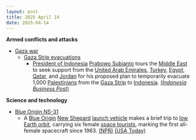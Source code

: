 ```yaml
---
layout: post
title: 2025 April 14
date: 2025-04-14
---
```



**Armed conflicts and attacks**

* [Gaza war](https://en.wikipedia.org/wiki/Gaza_war "Gaza war")
  + [Gaza Strip evacuations](https://en.wikipedia.org/wiki/Gaza_Strip_evacuations "Gaza Strip evacuations")
    - [President of Indonesia](https://en.wikipedia.org/wiki/President_of_Indonesia "President of Indonesia") [Prabowo Subianto](https://en.wikipedia.org/wiki/Prabowo_Subianto "Prabowo Subianto") tours the [Middle East](https://en.wikipedia.org/wiki/Middle_East "Middle East") to seek support from the [United Arab Emirates](https://en.wikipedia.org/wiki/United_Arab_Emirates "United Arab Emirates"), [Turkey](https://en.wikipedia.org/wiki/Turkey "Turkey"), [Egypt](https://en.wikipedia.org/wiki/Egypt "Egypt"), [Qatar](https://en.wikipedia.org/wiki/Qatar "Qatar"), and [Jordan](https://en.wikipedia.org/wiki/Jordan "Jordan") for his proposed plan to temporarily evacuate 1,000 [Palestinians](https://en.wikipedia.org/wiki/Palestinians "Palestinians") from the [Gaza Strip](https://en.wikipedia.org/wiki/Gaza_Strip "Gaza Strip") to [Indonesia](https://en.wikipedia.org/wiki/Indonesia "Indonesia"). [(*Indonesia Business Post*)](https://indonesiabusinesspost.com/4092/geopolitics-and-diplomacy/indonesia-maintains-gazans-evacuation-plan-as-temporary-selectively-arranged)

**Science and technology**

* [Blue Origin NS-31](https://en.wikipedia.org/wiki/Blue_Origin_NS-31 "Blue Origin NS-31")
  + A [Blue Origin](https://en.wikipedia.org/wiki/Blue_Origin "Blue Origin") [New Shepard](https://en.wikipedia.org/wiki/New_Shepard "New Shepard") [launch vehicle](https://en.wikipedia.org/wiki/Launch_vehicle "Launch vehicle") makes a brief trip to [low Earth orbit](https://en.wikipedia.org/wiki/Low_Earth_orbit "Low Earth orbit"), carrying six female [space tourists](https://en.wikipedia.org/wiki/Space_tourism "Space tourism"), marking the first all-female spacecraft since 1963. [(NPR)](https://www.npr.org/2025/04/14/nx-s1-5364460/blue-origin-launch-female-space-flight-katy-perry) [(USA Today)](https://www.usatoday.com/story/entertainment/celebrities/2025/04/14/katy-perry-gayle-king-lauren-sanchez-blue-origin-space/83046482007/)
